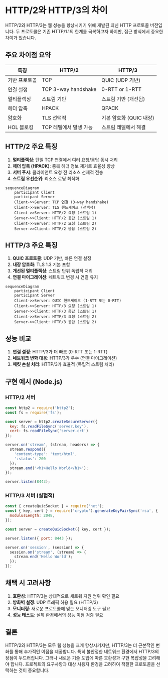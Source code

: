 # HTTP/2와 HTTP/3의 차이

HTTP/2와 HTTP/3는 웹 성능을 향상시키기 위해 개발된 최신 HTTP 프로토콜 버전입니다. 두 프로토콜은 기존 HTTP/1.1의 한계를 극복하고자 하지만, 접근 방식에서 중요한 차이가 있습니다.

## 주요 차이점 요약

| 특징 | HTTP/2 | HTTP/3 |
|------|--------|--------|
| 기반 프로토콜 | TCP | QUIC (UDP 기반) |
| 연결 설정 | TCP 3-way handshake | 0-RTT or 1-RTT |
| 멀티플렉싱 | 스트림 기반 | 스트림 기반 (개선됨) |
| 헤더 압축 | HPACK | QPACK |
| 암호화 | TLS 선택적 | 기본 암호화 (QUIC 내장) |
| HOL 블로킹 | TCP 레벨에서 발생 가능 | 스트림 레벨에서 해결 |

## HTTP/2 주요 특징

1. **멀티플렉싱**: 단일 TCP 연결에서 여러 요청/응답 동시 처리
2. **헤더 압축 (HPACK)**: 중복 헤더 정보 제거로 효율성 향상
3. **서버 푸시**: 클라이언트 요청 전 리소스 선제적 전송
4. **스트림 우선순위**: 리소스 로딩 최적화

```mermaid
sequenceDiagram
    participant Client
    participant Server
    Client->>Server: TCP 연결 (3-way handshake)
    Client->>Server: TLS 핸드셰이크 (선택적)
    Client->>Server: HTTP/2 요청 (스트림 1)
    Server->>Client: HTTP/2 응답 (스트림 1)
    Client->>Server: HTTP/2 요청 (스트림 2)
    Server->>Client: HTTP/2 응답 (스트림 2)
```

## HTTP/3 주요 특징

1. **QUIC 프로토콜**: UDP 기반, 빠른 연결 설정
2. **내장 암호화**: TLS 1.3 기본 포함
3. **개선된 멀티플렉싱**: 스트림 단위 독립적 처리
4. **연결 마이그레이션**: 네트워크 변경 시 연결 유지

```mermaid
sequenceDiagram
    participant Client
    participant Server
    Client->>Server: QUIC 핸드셰이크 (1-RTT 또는 0-RTT)
    Client->>Server: HTTP/3 요청 (스트림 1)
    Server->>Client: HTTP/3 응답 (스트림 1)
    Client->>Server: HTTP/3 요청 (스트림 2)
    Server->>Client: HTTP/3 응답 (스트림 2)
```

## 성능 비교

1. **연결 설정**: HTTP/3가 더 빠름 (0-RTT 또는 1-RTT)
2. **네트워크 변화 대응**: HTTP/3가 우수 (연결 마이그레이션)
3. **패킷 손실 처리**: HTTP/3가 효율적 (독립적 스트림 처리)

## 구현 예시 (Node.js)

### HTTP/2 서버

```javascript
const http2 = require('http2');
const fs = require('fs');

const server = http2.createSecureServer({
  key: fs.readFileSync('server.key'),
  cert: fs.readFileSync('server.crt')
});

server.on('stream', (stream, headers) => {
  stream.respond({
    'content-type': 'text/html',
    ':status': 200
  });
  stream.end('<h1>Hello World</h1>');
});

server.listen(8443);
```

### HTTP/3 서버 (실험적)

```javascript
const { createQuicSocket } = require('net');
const { key, cert } = require('crypto').generateKeyPairSync('rsa', {
  modulusLength: 2048,
});

const server = createQuicSocket({ key, cert });

server.listen({ port: 8443 });

server.on('session', (session) => {
  session.on('stream', (stream) => {
    stream.end('Hello World');
  });
});
```

## 채택 시 고려사항

1. **호환성**: HTTP/3는 상대적으로 새로워 지원 범위 확인 필요
2. **방화벽 설정**: UDP 트래픽 허용 필요 (HTTP/3)
3. **모니터링**: 새로운 프로토콜에 맞는 모니터링 도구 필요
4. **성능 테스트**: 실제 환경에서의 성능 이점 검증 필요

## 결론

HTTP/2와 HTTP/3는 모두 웹 성능을 크게 향상시키지만, HTTP/3는 더 근본적인 변화를 통해 추가적인 이점을 제공합니다. 특히 불안정한 네트워크 환경에서 HTTP/3의 장점이 두드러집니다. 그러나 새로운 기술 도입에 따른 호환성과 구현 복잡성을 고려해야 합니다. 프로젝트의 요구사항과 대상 사용자 환경을 고려하여 적절한 프로토콜을 선택하는 것이 중요합니다.
